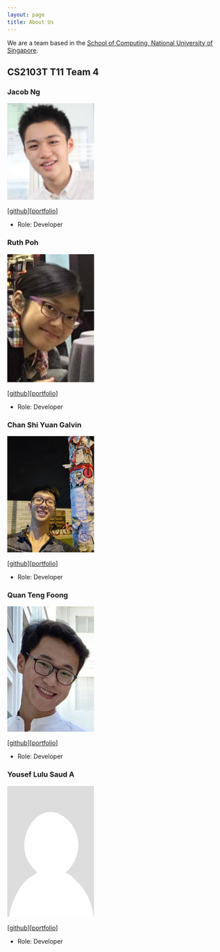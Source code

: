 ```yaml
---
layout: page
title: About Us
---
```


We are a team based in the [School of Computing, National University of Singapore](http://www.comp.nus.edu.sg).

## CS2103T T11 Team 4

### Jacob Ng

<img src="images/jacobnbh.png" width="200px">

[[github](https://github.com/jacobnbh)][[portfolio](team/jacobnbh.md)]

* Role: Developer

### Ruth Poh

<img src="images/ruthpohrp.png" width="200px">

[[github](https://github.com/ruthpohrp)][[portfolio](team/ruthpohrp.md)]

* Role: Developer

### Chan Shi Yuan Galvin

<img src="images/csygalvin.png" width="200px">

[[github](http://github.com/csygalvin)][[portfolio](team/csygalvin.md)]

* Role: Developer


### Quan Teng Foong

<img src="images/kaldius.png" width="200px" alt="kaldius_photo">

[[github](http://github.com/kaldius)][[portfolio](team/kaldius.md)]

* Role: Developer

### Yousef Lulu Saud A

<img src="images/luluyousef.png" width="200px">

[[github](https://github.com/luluyousef)][[portfolio](team/luluyousef.md)]

* Role: Developer
